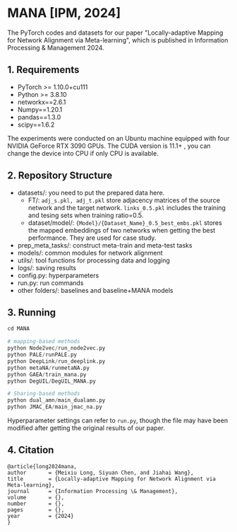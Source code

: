 # MANA [IPM, 2024]

The PyTorch codes and datasets for our paper "Locally-adaptive Mapping for Network Alignment via Meta-learning", which is published in Information Processing & Management 2024.

## 1. Requirements
- PyTorch >= 1.10.0+cu111
- Python >= 3.8.10
- networkx==2.6.1
- Numpy==1.20.1
- pandas==1.3.0
- scipy==1.6.2

The experiments were conducted on an Ubuntu machine equipped with four NVIDIA GeForce RTX 3090 GPUs. The CUDA version is 11.1+ , you can change the device into CPU if only CPU is available. 

## 2. Repository Structure
- datasets/: you need to put the prepared data here.  
    - FT/: `adj_s.pkl, adj_t.pkl` store adjacency matrices of the source network and the target network. `links_0.5.pkl` includes the training and tesing sets when training ratio=0.5. 
    - dataset/model/: `{Model}/{Dataset_Name}_0.5_best_embs.pkl` stores the mapped embeddings of two networks when getting the best performance. They are used for case study.
- prep_meta_tasks/: construct meta-train and meta-test tasks
- models/: common modules for network alignment
- utils/: tool functions for processing data and logging
- logs/: saving results
- config.py: hyperparameters
- run.py: run commands
- other folders/: baselines and baseline+MANA models

## 3. Running
```python
cd MANA

# mapping-based methods
python Node2vec/run_node2vec.py
python PALE/runPALE.py
python DeepLink/run_deeplink.py
python metaNA/runmetaNA.py
python GAEA/train_mana.py
python DegUIL/DegUIL_MANA.py

# Sharing-based methods
python dual_amn/main_dualamn.py
python JMAC_EA/main_jmac_na.py

```
Hyperparameter settings can refer to `run.py`, though the file may have been modified after getting the original results of our paper.

## 4. Citation
    @article{long2024mana,
    author       = {Meixiu Long, Siyuan Chen, and Jiahai Wang},
    title        = {Locally-adaptive Mapping for Network Alignment via Meta-learning},
    journal      = {Information Processing \& Management},
    volume       = {},
    number       = {},
    pages        = {},
    year         = {2024}
    }